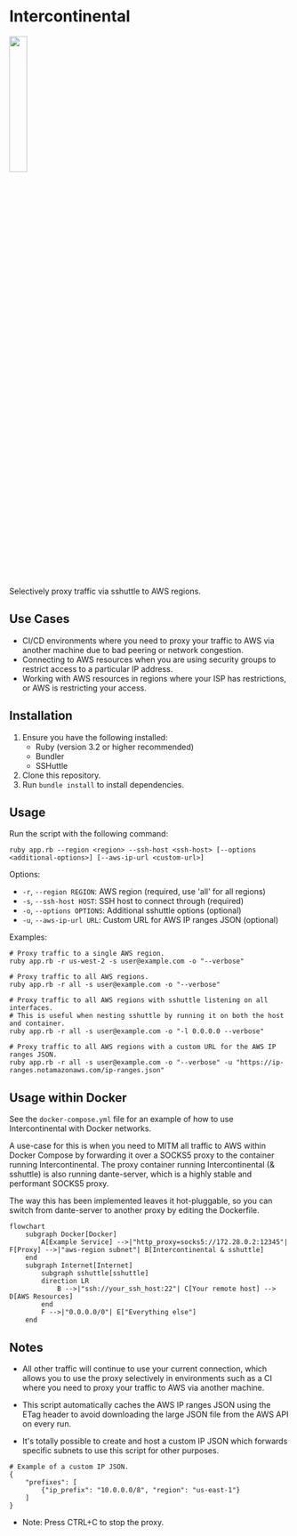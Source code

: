 # Intercontinental
<img src="https://github.com/user-attachments/assets/d6e1ebdd-83ba-42f7-8f1f-70adad36f0b9" width="25%" />

Selectively proxy traffic via sshuttle to AWS regions.

## Use Cases

- CI/CD environments where you need to proxy your traffic to AWS via another machine due to bad peering or network congestion.
- Connecting to AWS resources when you are using security groups to restrict access to a particular IP address.
- Working with AWS resources in regions where your ISP has restrictions, or AWS is restricting your access.

## Installation

1. Ensure you have the following installed:
    - Ruby (version 3.2 or higher recommended)
    - Bundler
    - SSHuttle
2. Clone this repository.
3. Run `bundle install` to install dependencies.

## Usage

Run the script with the following command:
```
ruby app.rb --region <region> --ssh-host <ssh-host> [--options <additional-options>] [--aws-ip-url <custom-url>]
```

Options:
- `-r`, `--region REGION`: AWS region (required, use 'all' for all regions)
- `-s`, `--ssh-host HOST`: SSH host to connect through (required)
- `-o`, `--options OPTIONS`: Additional sshuttle options (optional)
- `-u`, `--aws-ip-url URL`: Custom URL for AWS IP ranges JSON (optional)

Examples:
```
# Proxy traffic to a single AWS region.
ruby app.rb -r us-west-2 -s user@example.com -o "--verbose"

# Proxy traffic to all AWS regions.
ruby app.rb -r all -s user@example.com -o "--verbose"

# Proxy traffic to all AWS regions with sshuttle listening on all interfaces.
# This is useful when nesting sshuttle by running it on both the host and container.
ruby app.rb -r all -s user@example.com -o "-l 0.0.0.0 --verbose"

# Proxy traffic to all AWS regions with a custom URL for the AWS IP ranges JSON.
ruby app.rb -r all -s user@example.com -o "--verbose" -u "https://ip-ranges.notamazonaws.com/ip-ranges.json"
```

## Usage within Docker

See the `docker-compose.yml` file for an example of how to use Intercontinental with Docker networks.

A use-case for this is when you need to MITM all traffic to AWS within Docker Compose by forwarding it over a SOCKS5 proxy to the container running Intercontinental. The proxy container running Intercontinental (& sshuttle) is also running dante-server, which is a highly stable and performant SOCKS5 proxy.

The way this has been implemented leaves it hot-pluggable, so you can switch from dante-server to another proxy by editing the Dockerfile.

```mermaid
flowchart
    subgraph Docker[Docker]
        A[Example Service] -->|"http_proxy=socks5://172.28.0.2:12345"| F[Proxy] -->|"aws-region subnet"| B[Intercontinental & sshuttle]
    end
    subgraph Internet[Internet]
        subgraph sshuttle[sshuttle]
        direction LR
            B -->|"ssh://your_ssh_host:22"| C[Your remote host] --> D[AWS Resources]
        end
        F -->|"0.0.0.0/0"| E["Everything else"]
    end
```

## Notes

- All other traffic will continue to use your current connection, which allows you to use the proxy selectively in environments such as a CI where you need to proxy your traffic to AWS via another machine.

- This script automatically caches the AWS IP ranges JSON using the ETag header to avoid downloading the large JSON file from the AWS API on every run.

- It's totally possible to create and host a custom IP JSON which forwards specific subnets to use this script for other purposes.
```
# Example of a custom IP JSON.
{
    "prefixes": [
        {"ip_prefix": "10.0.0.0/8", "region": "us-east-1"}
    ]
}
```

- Note: Press CTRL+C to stop the proxy.
